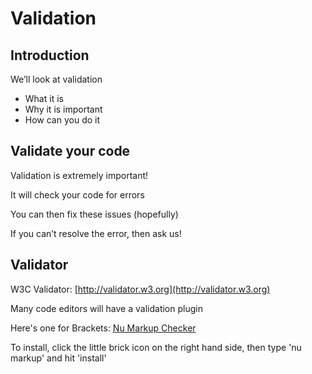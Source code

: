 # Validation



## Introduction

We’ll look at validation

- What it is
- Why it is important
- How can you do it



## Validate your code

Validation is extremely important!

It will check your code for errors

You can then fix these issues (hopefully)

If you can’t resolve the error, then ask us! 



## Validator

W3C Validator: [http://validator.w3.org](http://validator.w3.org)  

Many code editors will have a validation plugin

Here's one for Brackets: [Nu Markup Checker](https://github.com/takenspc/brackets-numarkupchecker) 

To install, click the little brick icon on the right hand side, then type 'nu markup' and hit 'install' 




